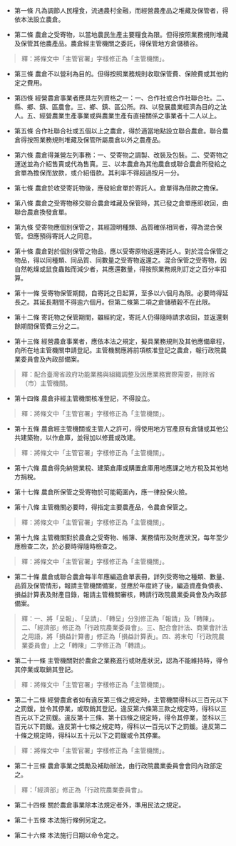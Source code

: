 * 第一條 凡為調節人民糧食，流通農村金融，而經營農產品之堆藏及保管者，得依本法設立農倉。

* 第二條 農倉之受寄物，以當地農民生產主要糧食為限。但得按照業務規則堆藏及保管其他農產品。農倉經主管機關之委託，得保管地方倉儲積谷。

> 釋：將條文中「主管官署」字樣修正為「主管機關」。

* 第三條 農倉不以營利為目的。但得按照業務規則收取保管費、保險費或其他約定之費用。

* 第四條 經營農倉事業者應具左列資格之一：一、合作社或合作社聯合社。二、縣、鄉、鎮、區農會。三、鄉、鎮、區公所。四、以發展農業經濟為目的之法人。五、經營農業生產事業或與農業生產有直接關係之事業者十二人以上。

* 第五條 合作社聯合社或五個以上之農倉，得於適當地點設立聯合農倉。聯合農倉得按照業務規則堆藏及保管所屬農倉以外之農產品。

* 第六條 農倉得兼營左列事務：一、受寄物之調製、改裝及包裝。二、受寄物之運送並為介紹售賣或代為售賣。三、以本農倉為其他農倉或聯合農倉所發給之倉單為擔保而放款，或介紹借款。其利率不得超過按月一分。

* 第七條 農倉於收受寄託物後，應發給倉單於寄託人。倉單得為借款之擔保。

* 第八條 農倉之受寄物移交聯合農倉堆藏及保管時，其已發之倉單應即收回，由聯合農倉換發倉單。

* 第九條 受寄物應個別保管之，其經證明種類、品質確係相同者，得為混合保管。但應預得寄託人之同意。

* 第十條 農倉對於個別保管之物品，應以受寄原物返還寄託人。對於混合保管之物品，得以同種類、同品質、同數量之受寄物返還之。混合保管之受寄物，因自然乾燥或鼠食蟲蝕而減少者，其應還數量，得按照業務規則訂定之百分率扣算。

* 第十一條 受寄物保管期間，自寄託之日起算，至多以六個月為限。必要時得延長之。其延長期間不得逾六個月。但第二條第二項之倉儲積穀不在此限。

* 第十二條 寄託物之保管期間，雖經約定，寄託人仍得隨時請求收回，並返還剩餘期間保管費三分之二。

* 第十三條 經營農倉事業者，應依本法之規定，擬具業務規則及其他應備章程，向所在地主管機關申請登記。主管機關應將前項核准登記之農倉，報行政院農業委員會及內政部備案。

> 釋：配合臺灣省政府功能業務與組織調整及因應業務實際需要，刪除省（市）主管機關。

* 第十四條 農倉非經主管機關核准登記，不得設立。

> 釋：將條文中「主管官署」字樣修正為「主管機關」。

* 第十五條 農倉經主管機關或主管人之許可，得使用地方官產原有倉儲或其他公共建築物，以作倉庫，並得加以修葺或改建。

> 釋：將條文中「主管官署」字樣修正為「主管機關」。

* 第十六條 農倉得免納營業稅、建築倉庫或購置倉庫用地應課之地方稅及其他地方捐稅。

* 第十七條 農倉所保管之受寄物於可能範圍內，應一律投保火險。

* 第十八條 主管機關必要時，得指定主要農產品，令農倉保管之。

> 釋：將條文中「主管官署」字樣修正為「主管機關」。

* 第十九條 主管機關對於農倉之受寄物、帳簿、業務情形及財產狀況，每年至少應檢查二次，於必要時得隨時檢查之。

> 釋：將條文中「主管官署」字樣修正為「主管機關」。

* 第二十條 農倉或聯合農倉每半年應編造倉單表冊，詳列受寄物之種類、數量、品質及保管情形，報請主管機關備案，並應於年度終了後，編造資產負債表、損益計算表及財產目錄，報請主管機關審核，轉請行政院農業委員會及內政部備案。

> 釋：一、將「呈報」、「呈請」、「轉呈」分別修正為「報請」及「轉陳」。二、「經濟部」修正為「行政院農業委員會」。三、配合會計法、商業會計法之用語，將「損益計算書」修正為「損益計算表」。四、將末句「行政院農業委員會」上之「轉陳」二字修正為「轉請」。

* 第二十一條 主管機關對於農倉之業務進行或財產狀況，認為不能維持時，得令其停業或取銷其登記。

> 釋：將條文中「主管官署」字樣修正為「主管機關」。

* 第二十二條 經營農倉者如有違反第三條之規定時，主管機關得科以三百元以下之罰鍰，並令其停業，或取銷其登記。違反第六條第三款之規定時，得科以三百元以下之罰鍰。違反第十三條、第十四條之規定時，得令其停業，並科以三百元以下罰鍰。違反第十七條之規定時，得科以一百元以下之罰鍰。違反第二十條之規定時，得科以五十元以下之罰鍰或令其停業。

> 釋：將條文中「主管官署」字樣修正為「主管機關」。

* 第二十三條 農倉事業之獎勵及補助辦法，由行政院農業委員會會同內政部定之。

> 釋：「經濟部」修正為「行政院農業委員會」。

* 第二十四條 關於農倉事業除本法規定者外，準用民法之規定。

* 第二十五條 本法施行條例另定之。

* 第二十六條 本法施行日期以命令定之。

